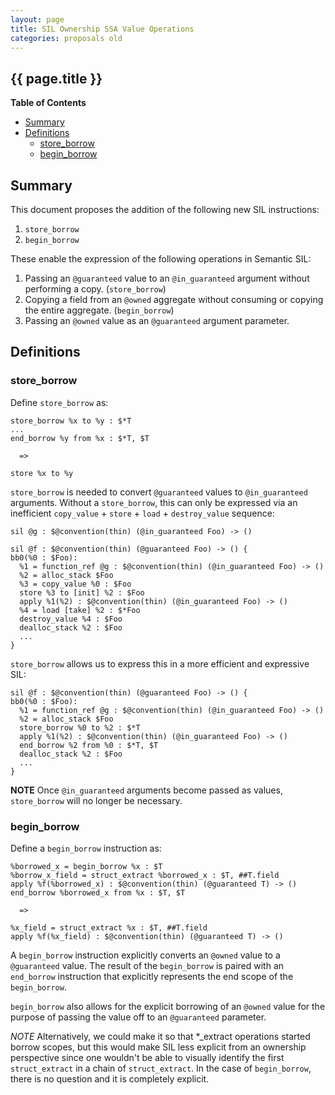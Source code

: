 ```yaml
---
layout: page
title: SIL Ownership SSA Value Operations
categories: proposals old
---
```


## {{ page.title }}

<!-- markdown-toc start - Don't edit this section. Run M-x markdown-toc-generate-toc again -->
**Table of Contents**

- [Summary](##summary)
- [Definitions](##definitions)
    - [store_borrow](##storeborrow)
    - [begin_borrow](##beginborrow)

<!-- markdown-toc end -->

## Summary

This document proposes the addition of the following new SIL instructions:

1. `store_borrow`
2. `begin_borrow`

These enable the expression of the following operations in Semantic SIL:

1. Passing an `@guaranteed` value to an `@in_guaranteed` argument without
   performing a copy. (`store_borrow`)
2. Copying a field from an `@owned` aggregate without consuming or copying the entire
   aggregate. (`begin_borrow`)
3. Passing an `@owned` value as an `@guaranteed` argument parameter.

## Definitions

### store_borrow

Define `store_borrow` as:

    store_borrow %x to %y : $*T
    ...
    end_borrow %y from %x : $*T, $T

      =>

    store %x to %y

`store_borrow` is needed to convert `@guaranteed` values to `@in_guaranteed`
arguments. Without a `store_borrow`, this can only be expressed via an
inefficient `copy_value` + `store` + `load` + `destroy_value` sequence:

    sil @g : $@convention(thin) (@in_guaranteed Foo) -> ()

    sil @f : $@convention(thin) (@guaranteed Foo) -> () {
    bb0(%0 : $Foo):
      %1 = function_ref @g : $@convention(thin) (@in_guaranteed Foo) -> ()
      %2 = alloc_stack $Foo
      %3 = copy_value %0 : $Foo
      store %3 to [init] %2 : $Foo
      apply %1(%2) : $@convention(thin) (@in_guaranteed Foo) -> ()
      %4 = load [take] %2 : $*Foo
      destroy_value %4 : $Foo
      dealloc_stack %2 : $Foo
      ...
    }

`store_borrow` allows us to express this in a more efficient and expressive SIL:

    sil @f : $@convention(thin) (@guaranteed Foo) -> () {
    bb0(%0 : $Foo):
      %1 = function_ref @g : $@convention(thin) (@in_guaranteed Foo) -> ()
      %2 = alloc_stack $Foo
      store_borrow %0 to %2 : $*T
      apply %1(%2) : $@convention(thin) (@in_guaranteed Foo) -> ()
      end_borrow %2 from %0 : $*T, $T
      dealloc_stack %2 : $Foo
      ...
    }

**NOTE** Once `@in_guaranteed` arguments become passed as values, `store_borrow`
will no longer be necessary.

### begin_borrow

Define a `begin_borrow` instruction as:

    %borrowed_x = begin_borrow %x : $T
    %borrow_x_field = struct_extract %borrowed_x : $T, ##T.field
    apply %f(%borrowed_x) : $@convention(thin) (@guaranteed T) -> ()
    end_borrow %borrowed_x from %x : $T, $T

      =>

    %x_field = struct_extract %x : $T, ##T.field
    apply %f(%x_field) : $@convention(thin) (@guaranteed T) -> ()
    
A `begin_borrow` instruction explicitly converts an `@owned` value to a
`@guaranteed` value. The result of the `begin_borrow` is paired with an
`end_borrow` instruction that explicitly represents the end scope of the
`begin_borrow`.

`begin_borrow` also allows for the explicit borrowing of an `@owned` value for
the purpose of passing the value off to an `@guaranteed` parameter.

*NOTE* Alternatively, we could make it so that *_extract operations started
borrow scopes, but this would make SIL less explicit from an ownership
perspective since one wouldn't be able to visually identify the first
`struct_extract` in a chain of `struct_extract`. In the case of `begin_borrow`,
there is no question and it is completely explicit.
